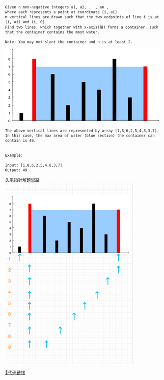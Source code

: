```
Given n non-negative integers a1, a2, ..., an ,
where each represents a point at coordinate (i, ai).
n vertical lines are drawn such that the two endpoints of line i is at (i, ai) and (i, 0).
Find two lines, which together with x-axis(轴) forms a container, such that the container contains the most water.

Note: You may not slant the container and n is at least 2.
```

![title-image](/image/0011.container-with-most-water-question.jpg)
```
The above vertical lines are represented by array [1,8,6,2,5,4,8,3,7].
In this case, the max area of water (blue section) the container can contain is 49.


Example:

Input: [1,8,6,2,5,4,8,3,7]
Output: 49
```

头尾指针解题思路
![resolve-problem](/image/0011.container-with-most-water-resolve-problem.png)

[🔗代码链接](/medium/0011.containerWithMostWater.js)
